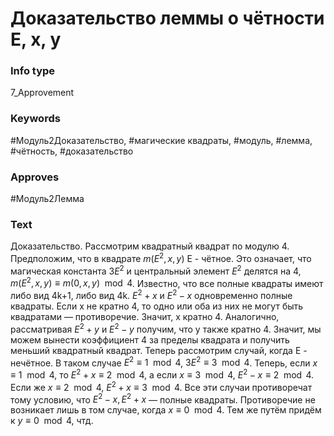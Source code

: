 # Доказательство леммы о чётности E, x, y
### Info type
7_Approvement
### Keywords
#Модуль2Доказательство, #магические квадраты, #модуль, #лемма, #чётность, #доказательство
### Approves
#Модуль2Лемма
### Text
Доказательство. Рассмотрим квадратный квадрат по модулю 4. Предположим, что в квадрате $m(E^2, x, y)$ E - чётное. Это означает, что магическая константа $3E^2$ и центральный элемент $E^2$ делятся на 4, $m(E^2, x, y) \equiv m(0, x, y) \mod 4$. Известно, что все полные квадраты имеют либо вид 4k+1, либо вид 4k. $E^2 + x$ и $E^2 - x$ одновременно полные квадраты. Если x не кратно 4, то одно или оба из них не могут быть квадратами — противоречие. Значит, x кратно 4. Аналогично, рассматривая $E^2 + y$ и $E^2 - y$ получим, что y также кратно 4. Значит, мы можем вынести коэффициент 4 за пределы квадрата и получить меньший квадратный квадрат. Теперь рассмотрим случай, когда Е - нечётное. В таком случае $E^2 \equiv 1 \mod 4$, $3E^2 \equiv 3 \mod 4$. Теперь, если $x \equiv 1 \mod 4$, то $E^2 + x \equiv 2 \mod 4$, а если $x \equiv 3 \mod 4$, $E^2 - x \equiv 2 \mod 4$. Если же $x \equiv 2 \mod 4$, $E^2 + x \equiv 3 \mod 4$. Все эти случаи противоречат тому условию, что $E^2 - x, E^2 + x$ — полные квадраты. Противоречие не возникает лишь в том случае, когда $x \equiv 0 \mod 4$. Тем же путём придём к $y \equiv 0 \mod 4$, чтд.